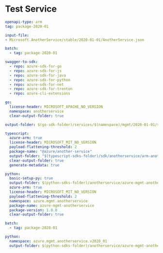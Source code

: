 # Test Service

``` yaml
openapi-type: arm
tag: package-2020-01
```

``` yaml $(tag) == 'package-2020-01'
input-file:
- Microsoft.AnotherService/stable/2020-01-01/AnotherService.json
```

``` yaml $(multiapi)
batch:
  - tag: package-2020-01
```

``` yaml $(swagger-to-sdk)
swagger-to-sdk:
  - repo: azure-sdk-for-go
  - repo: azure-sdk-for-js
  - repo: azure-sdk-for-java
  - repo: azure-sdk-for-python
  - repo: azure-sdk-for-net
  - repo: azure-sdk-for-trenton
  - repo: azure-cli-extensions
```

``` yaml $(go)
go:
  license-header: MICROSOFT_APACHE_NO_VERSION
  namespace: anotherservice
  clear-output-folder: true
```

``` yaml $(tag) == 'package-2020-01' && $(go)
output-folder: $(go-sdk-folder)/services/$(namespace)/mgmt/2020-01-01/$(namespace)
```

``` yaml $(typescript)
typescript:
  azure-arm: true
  license-header: MICROSOFT_MIT_NO_VERSION
  payload-flattening-threshold: 2
  package-name: "@azure/another-service"
  output-folder: "$(typescript-sdks-folder)/sdk/anotherservice/arm-anotherservice"
  clear-output-folder: true
  generate-metadata: true
```

``` yaml $(python)
python:
  basic-setup-py: true
  output-folder: $(python-sdks-folder)/anotherservice/azure-mgmt-anotherservice
  azure-arm: true
  license-header: MICROSOFT_MIT_NO_VERSION
  payload-flattening-threshold: 2
  namespace: azure.mgmt.anotherservice
  package-name: azure-mgmt-anotherservice
  package-version: 1.0.0
  clear-output-folder: true
```

```yaml $(python) && $(multiapi)
batch:
  - tag: package-2020-01
```

``` yaml $(tag) == 'package-2020-01' && $(python)
python:
  namespace: azure.mgmt.anotherservice.v2020_01
  output-folder: $(python-sdks-folder)/anotherservice/azure-mgmt-anotherservice/azure/mgmt/anotherservice/v2020_01
```
